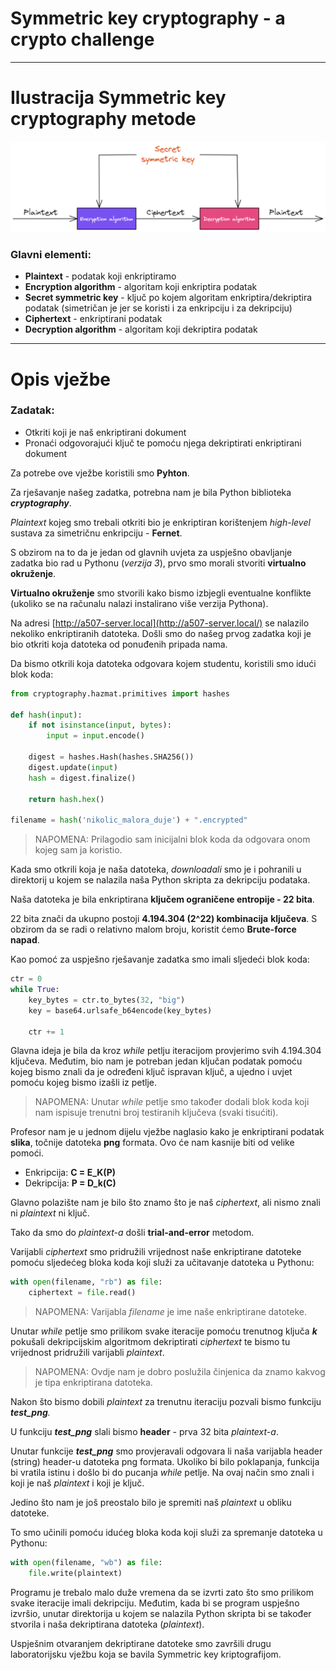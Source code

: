 # Symmetric key cryptography - a crypto challenge

---

# Ilustracija Symmetric key cryptography metode

![Symmetric key cryptography.png](/Images/Symmetric_key_cryptography.png)

### Glavni elementi:

- **Plaintext** - podatak koji enkriptiramo
- **Encryption algorithm** - algoritam koji enkriptira podatak
- **Secret symmetric key** - ključ po kojem algoritam enkriptira/dekriptira podatak (simetričan je jer se koristi i za enkripciju i za dekripciju)
- **Ciphertext** - enkriptirani podatak
- **Decryption algorithm** - algoritam koji dekriptira podatak

---

# Opis vježbe

### Zadatak:

- Otkriti koji je naš enkriptirani dokument
- Pronaći odgovorajući ključ te pomoću njega dekriptirati enkriptirani dokument

Za potrebe ove vježbe koristili smo **Pyhton**.

Za rješavanje našeg zadatka, potrebna nam je bila Python biblioteka ***cryptography***.

*Plaintext* kojeg smo trebali otkriti bio je enkriptiran korištenjem *high-level* sustava za simetričnu enkripciju - **Fernet**.

S obzirom na to da je jedan od glavnih uvjeta za uspješno obavljanje zadatka bio rad u Pythonu (*verzija 3*), prvo smo morali stvoriti **virtualno okruženje**.

**Virtualno okruženje** smo stvorili kako bismo izbjegli eventualne konflikte (ukoliko se na računalu nalazi instalirano više verzija Pythona).

Na adresi [http://a507-server.local](http://a507-server.local/) se nalazilo nekoliko enkriptiranih datoteka. Došli smo do našeg prvog zadatka koji je bio otkriti koja datoteka od ponuđenih pripada nama.

Da bismo otkrili koja datoteka odgovara kojem studentu, koristili smo idući blok koda:

```python
from cryptography.hazmat.primitives import hashes

def hash(input):
	if not isinstance(input, bytes):
		input = input.encode()

	digest = hashes.Hash(hashes.SHA256())
	digest.update(input)
	hash = digest.finalize()
	
	return hash.hex()

filename = hash('nikolic_malora_duje') + ".encrypted"
```

> NAPOMENA: Prilagodio sam inicijalni blok koda da odgovara onom kojeg sam ja koristio.
> 

Kada smo otkrili koja je naša datoteka, *downloadali* smo je i pohranili u direktorij u kojem se nalazila naša Python skripta za dekripciju podataka.

Naša datoteka je bila enkriptirana **ključem ograničene entropije - 22 bita**.

22 bita znači da ukupno postoji **4.194.304 (2^22) kombinacija** **ključeva**. S obzirom da se radi o relativno malom broju, koristit ćemo **Brute-force napad**.

Kao pomoć za uspješno rješavanje zadatka smo imali sljedeći blok koda:

```python
ctr = 0
while True:
    key_bytes = ctr.to_bytes(32, "big")
    key = base64.urlsafe_b64encode(key_bytes)

    ctr += 1
```

Glavna ideja je bila da kroz *while* petlju iteracijom provjerimo svih 4.194.304 ključeva. Međutim, bio nam je potreban jedan ključan podatak pomoću kojeg bismo znali da je određeni ključ ispravan ključ, a ujedno i uvjet pomoću kojeg bismo izašli iz petlje.

> NAPOMENA: Unutar *while* petlje smo također dodali blok koda koji nam ispisuje trenutni broj testiranih ključeva (svaki tisućiti).
> 

Profesor nam je u jednom dijelu vježbe naglasio kako je enkriptirani podatak **slika**, točnije datoteka **png** formata. Ovo će nam kasnije biti od velike pomoći.

- Enkripcija: **C = E_K(P)**
- Dekripcija: **P = D_k(C)**

Glavno polazište nam je bilo što znamo što je naš *ciphertext*, ali nismo znali ni *plaintext* ni ključ.

Tako da smo do *plaintext-a* došli **trial-and-error** metodom.

Varijabli *ciphertext* smo pridružili vrijednost naše enkriptirane datoteke pomoću sljedećeg bloka koda koji služi za učitavanje datoteka u Pythonu:

```python
with open(filename, "rb") as file:
    ciphertext = file.read()
```

> NAPOMENA: Varijabla *filename* je ime naše enkriptirane datoteke.
> 

Unutar *while* petlje smo prilikom svake iteracije pomoću trenutnog ključa ***k*** pokušali dekripcijskim algoritmom dekriptirati *ciphertext* te bismo tu vrijednost pridružili varijabli *plaintext*.

> NAPOMENA: Ovdje nam je dobro poslužila činjenica da znamo kakvog je tipa enkriptirana datoteka.
> 

Nakon što bismo dobili *plaintext* za trenutnu iteraciju pozvali bismo funkciju ***test_png**.*

U funkciju ***test_png*** slali bismo **header** - prva 32 bita *plaintext-a*.

Unutar funkcije ***test_png*** smo provjeravali odgovara li naša varijabla header (string) header-u datoteka png formata. Ukoliko bi bilo poklapanja, funkcija bi vratila istinu i došlo bi do pucanja *while* petlje. Na ovaj način smo znali i koji je naš *plaintext* i koji je ključ.

Jedino što nam je još preostalo bilo je spremiti naš *plaintext* u obliku datoteke.

To smo učinili pomoću idućeg bloka koda koji služi za spremanje datoteka u Pythonu:

```python
with open(filename, "wb") as file:
    file.write(plaintext)
```

Programu je trebalo malo duže vremena da se izvrti zato što smo prilikom svake iteracije imali dekripciju. Međutim, kada bi se program uspješno izvršio, unutar direktorija u kojem se nalazila Python skripta bi se također stvorila i naša dekriptirana datoteka (*plaintext*).

Uspješnim otvaranjem dekriptirane datoteke smo završili drugu laboratorijsku vježbu koja se bavila Symmetric key kriptografijom.
